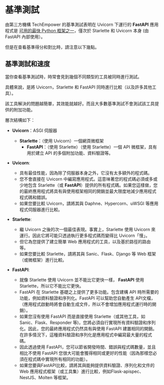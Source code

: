 # 基準測試

由第三方機構 TechEmpower 的基準測試表明在 Uvicorn 下運行的 **FastAPI** 應用程式是 <a href="https://www.techempower.com/benchmarks/#section=test&runid=7464e520-0dc2-473d-bd34-dbdfd7e85911&hw=ph&test=query&l=zijzen-7" class="external-link" target="_blank">可用的最快 Python 框架之一</a>，僅次於 Starlette 和 Uvicorn 本身 (由 FastAPI 內部使用）。

但是在查看基準得分和對比時，請注意以下幾點。

## 基準測試和速度

當你查看基準測試時，時常會見到幾個不同類型的工具被同時進行測試。

具體來說，是將 Uvicorn，Starlette 和 FastAPI 同時進行比較（以及許多其他工具）。

該工具解決的問題越簡單，其效能就越好。而且大多數基準測試不會測試該工具提供的附加功能。

層次結構如下：

* **Uvicorn**：ASGI 伺服器
    * **Starlette**：（使用 Uvicorn）一個網頁微框架
        * **FastAPI**：（使用 Starlette）（使用 Starlette）一個 API 微框架，具有用於建立 API 的多個附加功能、資料驗證等。

* **Uvicorn**:
    * 具有最佳性能，因為除了伺服器本身之外，它沒有太多額外的程式碼。
    * 您不會直接在 Uvicorn 中編寫應用程式。這意味著您的程式碼必須或多或少地包含 Starlette（或 **FastAPI**）提供的所有程式碼。如果您這樣做，您的最終應用程式將具有與使用框架相同的開銷並最大限度地減少應用程式程式碼和錯誤。
    * 如果您要比較 Uvicorn，請將其與 Daphne、Hypercorn、uWSGI 等應用程式伺服器進行比較。
* **Starlette**:
    * 繼 Uvicorn 之後的次一個最佳表現。事實上，Starlette 使用 Uvicorn 來運行。因此它將可能只透過執行更多程式碼而變得比 Uvicorn「慢」。
    * 但它為您提供了建立簡單 Web 應用程式的工具，以及基於路徑的路由等。
    * 如果您要比較 Starlette，請將其與 Sanic、Flask、Django 等 Web 框架（或微框架）進行比較。
* **FastAPI**:
    * 就像 Starlette 使用 Uvicorn 並不能比它更快一樣， **FastAPI** 使用 Starlette，所以它不能比它更快。
    * FastAPI 在 Starlette 基礎之上提供了更多功能。包含建構 API 時所需要的功能，例如資料驗證和序列化。FastAPI 可以幫助您自動產生 API文檔，（應用程式啟動時將會自動生成文件，所以不會增加應用程式運行時的開銷）。
    * 如果您沒有使用 FastAPI 而是直接使用 Starlette（或其他工具，如 Sanic、Flask、Responder 等)，您將必須自行實現所有資料驗證和序列化。因此，您的最終應用程式仍然具有與使用 FastAPI 建置相同的開銷。在許多情況下，這種資料驗證和序列化是應用程式中編寫最大量的程式碼。
    * 因此透過使用 FastAPI，您可以節省開發時間、錯誤與程式碼數量，並且相比不使用 FastAPI 您很大可能會獲得相同或更好的性能（因為那樣您必須在程式碼中實現所有相同的功能）。
    * 如果您要與FastAPI比較，請將其與能夠提供資料驗證、序列化和文件的Web 應用程式框架（或工具集）進行比較，例如Flask-apispec、NestJS、Molten 等框架。
